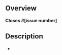 ## Overview

<!--
What issue are you addressing? (e.g. #1234)

If an issue doesn't exist for this PR to address, please [open one](https://github.com/desktop/desktop/issues/new/choose) to allow for discussion before opening this PR.
-->
**Closes #[issue number]**

## Description

-
